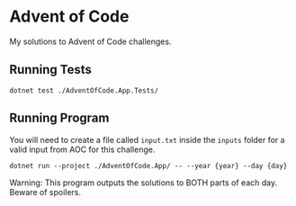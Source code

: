 # Advent of Code

My solutions to Advent of Code challenges.

## Running Tests

```
dotnet test ./AdventOfCode.App.Tests/
```

## Running Program

You will need to create a file called `input.txt` inside the `inputs` folder for a valid input from AOC for this challenge.

```
dotnet run --project ./AdventOfCode.App/ -- --year {year} --day {day}
```

Warning: This program outputs the solutions to BOTH parts of each day. Beware of spoilers.
